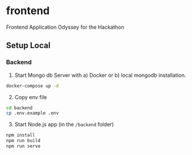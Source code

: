 # frontend
Frontend Application Odyssey for the Hackathon


## Setup Local

### Backend
1. Start Mongo db Server with a) Docker or b) local mongodb installation.

```bash
docker-compose up -d
```

2. Copy env file
```bash
cd backend
cp .env.example .env
```


3. Start Node.js app (in the `/backend` folder)
```bash
npm install
npm run build
npm run serve
```



